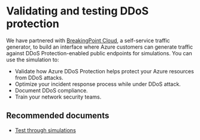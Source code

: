 <properties
  pagetitle="Validating and testing DDoS protection "
  description=""
  service="microsoft.network"
  resource="ddosprotectionplans"
  ms.author="yitoh"
  selfhelptype="Generic"
  supporttopicids="32605610"
  productpesids="16355"
  cloudenvironments="fairfax,public,usnat,ussec"
  disableclouds="blackforest,mooncake"
  articleid="872e58ae-2d87-44ca-9076-ed4f72eea467"
  ownershipid="CloudNet_AzureDDoSProtection" />
# Validating and testing DDoS protection 

We have partnered with [BreakingPoint Cloud](https://www.ixiacom.com/products/breakingpoint-cloud), a self-service traffic generator, to build an interface where Azure customers can generate traffic against DDoS Protection-enabled public endpoints for simulations. You can use the simulation to:

* Validate how Azure DDoS Protection helps protect your Azure resources from DDoS attacks.
* Optimize your incident response process while under DDoS attack.
* Document DDoS compliance.
* Train your network security teams.

## **Recommended documents**
* [Test through simulations](https://docs.microsoft.com/azure/ddos-protection/test-through-simulations)